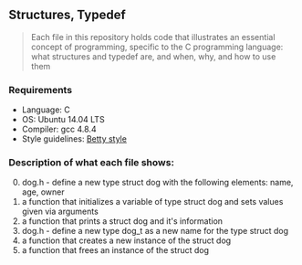 ## Structures, Typedef> Each file in this repository holds code that illustrates an essential concept of programming,> specific to the C programming language:> what structures and typedef are, and when, why, and how to use them### Requirements*  Language: C* OS: Ubuntu 14.04 LTS* Compiler: gcc 4.8.4* Style guidelines: [Betty style](https://github.com/holbertonschool/Betty/wiki)### Description of what each file shows:0. dog.h - define a new type struct dog with the following elements: name, age, owner1. a function that initializes a variable of type struct dog and sets values given via arguments2. a function that prints a struct dog and it's information3. dog.h - define a new type dog_t as a new name for the type struct dog4. a function that creates a new instance of the struct dog5. a function that frees an instance of the struct dog
